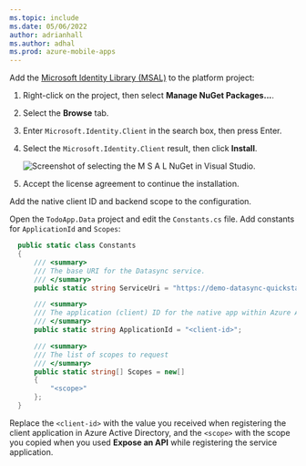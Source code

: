 ```yaml
---
ms.topic: include
ms.date: 05/06/2022
author: adrianhall
ms.author: adhal
ms.prod: azure-mobile-apps
---
```


Add the [Microsoft Identity Library (MSAL)](/azure/active-directory/develop/msal-overview) to the platform project:

1. Right-click on the project, then select **Manage NuGet Packages...**.
2. Select the **Browse** tab.
3. Enter `Microsoft.Identity.Client` in the search box, then press Enter.
4. Select the `Microsoft.Identity.Client` result, then click **Install**.
   
   ![Screenshot of selecting the M S A L NuGet in Visual Studio.](~/mobile-apps/azure-mobile-apps/media/quickstart/windows/select-msal-nuget.png)

5. Accept the license agreement to continue the installation.

Add the native client ID and backend scope to the configuration. 

Open the `TodoApp.Data` project and edit the `Constants.cs` file. Add constants for `ApplicationId` and `Scopes`:

``` csharp
  public static class Constants
  {
      /// <summary>
      /// The base URI for the Datasync service.
      /// </summary>
      public static string ServiceUri = "https://demo-datasync-quickstart.azurewebsites.net";

      /// <summary>
      /// The application (client) ID for the native app within Azure Active Directory
      /// </summary>
      public static string ApplicationId = "<client-id>";

      /// <summary>
      /// The list of scopes to request
      /// </summary>
      public static string[] Scopes = new[]
      {
          "<scope>"
      };
  }
```

Replace the `<client-id>` with the value you received when registering the client application in Azure Active Directory, and the `<scope>` with the scope you copied when you used **Expose an API** while registering the service application.
